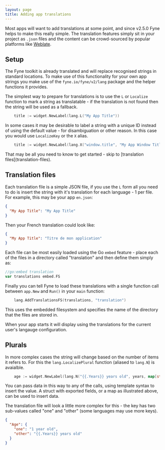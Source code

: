 ```yaml
---
layout: page
title: Adding app translations
---
```


Most apps will want to add translations at some point, and since v2.5.0 Fyne helps to make this really simple. The translation features simply sit in your project as `.json` files and the
content can be crowd-sourced by popular platforms like [Weblate](https://weblate.org).

## Setup

The Fyne toolkit is already translated and will replace recognised strings in standard locations.
To make use of this functionality for your own app strings you make use of the `fyne.io/fyne/v2/lang` package and the helper functions it provides.

The simplest way to prepare for translations is to use the `L` or `Localize` function to mark a string as translatable - if the translation is not found then the string will be used as a fallback.

```go
    title := widget.NewLabel(lang.L("My App Title"))
```

In some cases it may be desirable to label a string with a unique ID instead of using the default value - for disambiguation or other reason. In this case you would use `LocalizeKey` or the `X` alias.

```go
    title := widget.NewLabel(lang.X("window.title", "My App Window Title"))
```

That may be all you need to know to get started - skip to [translation files[(translation-files).

## Translation files

Each translation file is a simple JSON file, if you use the `L` form all you need to do is insert the string with it's translation for each language - 1 per file. For example, this may be your app `en.json`:

```json
{
  "My App Title": "My App Title"
}
```

Then your French translation could look like:

```json
{
  "My App Title": "Titre de mon application"
}
```

Each file can be most easily loaded using the Go `embed` feature - place each of the files in a directory called "translation" and then define them simply as:

```go
//go:embed translation
var translations embed.FS
```

Finally you can tell Fyne to load these translations with a single function call between `app.New` and `Run()` in your `main` function:

```go
	lang.AddTranslationsFS(translations, "translation")
```

This uses the embedded filesystem and specifies the name of the directory that the files are stored in.

When your app starts it will display using the translations for the current user's langauge configuration.

## Plurals

In more complex cases the string will change based on the number of items it refers to. For this the `lang.LocalizePlural` function (aliased to `lang.N`) is avaialble.

```go
    age := widget.NewLabel(lang.N("{{.Years}} years old", years, map[string]any{"Years": years}))
```

You can pass data in this way to any of the calls, using template syntax to insert the value. A struct with exported fields, or a map as illustrated above, can be used to insert data.

The translation file will look a little more complex for this - the key has two sub-values called "one" and "other" (some languages may use more keys).

```json
{
  "Age": {
    "one": "1 year old",
    "other": "{{.Years}} years old"
  }
}
```

